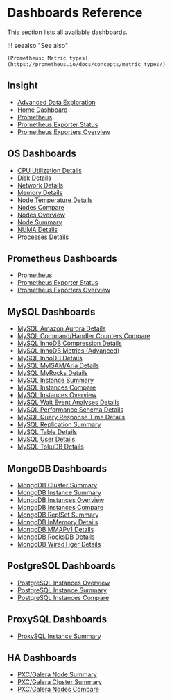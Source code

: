 <div class="section" id="pmm-dashboard-list"></div>

# Dashboards Reference

This section lists all available dashboards.

!!! seealso "See also"

    [Prometheus: Metric types](https://prometheus.io/docs/concepts/metric_types/)

<div class="section" id="pmm-dashboard-insight-list"></div>
<div class="section" id="pmm-dashboard-general-list"></div>

## Insight

* [Advanced Data Exploration](dashboard-advanced-data-exploration.md)
* [Home Dashboard](dashboard-home.md)
* [Prometheus](dashboard-prometheus.md)
* [Prometheus Exporter Status](dashboard-prometheus-exporter-status.md)
* [Prometheus Exporters Overview](dashboard-prometheus-exporters-overview.md)

<div class="section" id="pmm-dashboard-os-list"></div>

## OS Dashboards

* [CPU Utilization Details](dashboard-cpu-utilization-details.md)
* [Disk Details](dashboard-disk-details.md)
* [Network Details](dashboard-network-details.md)
* [Memory Details](dashboard-memory-details.md)
* [Node Temperature Details](dashboard-node-temperature-details.md)
* [Nodes Compare](dashboard-nodes-compare.md)
* [Nodes Overview](dashboard-nodes-overview.md)
* [Node Summary](dashboard-node-summary.md)
* [NUMA Details](dashboard-numa-details.md)
* [Processes Details](dashboard-processes-details.md)

<div class="section" id="pmm-dashboard-prometheus-list"></div>

## Prometheus Dashboards

* [Prometheus](dashboard-prometheus.md)
* [Prometheus Exporter Status](dashboard-prometheus-exporter-status.md)
* [Prometheus Exporters Overview](dashboard-prometheus-exporters-overview.md)

<div class="section" id="pmm-dashboard-mysql-list"></div>

## MySQL Dashboards

* [MySQL Amazon Aurora Details](dashboard-mysql-amazon-aurora-details.md)
* [MySQL Command/Handler Counters Compare](dashboard-mysql-command-handler-counters-compare.md)
* [MySQL InnoDB Compression Details](dashboard-mysql-innodb-compression-details.md)
* [MySQL InnoDB Metrics (Advanced)](dashboard-mysql-innodb-metrics-advanced.md)
* [MySQL InnoDB Details](dashboard-mysql-innodb-details.md)
* [MySQL MyISAM/Aria Details](dashboard-mysql-myisam-aria-details.md)
* [MySQL MyRocks Details](dashboard-mysql-myrocks-details.md)
* [MySQL Instance Summary](dashboard-mysql-instance-summary.md)
* [MySQL Instances Compare](dashboard-mysql-instances-compare.md)
* [MySQL Instances Overview](dashboard-mysql-instances-overview.md)
* [MySQL Wait Event Analyses Details](dashboard-mysql-wait-event-analyses-details.md)
* [MySQL Performance Schema Details](dashboard-mysql-performance-schema-details.md)
* [MySQL Query Response Time Details](dashboard-mysql-query-response-time-details.md)
* [MySQL Replication Summary](dashboard-mysql-replication-summary.md)
* [MySQL Table Details](dashboard-mysql-table-details.md)
* [MySQL User Details](dashboard-mysql-user-details.md)
* [MySQL TokuDB Details](dashboard-mysql-tokudb-details.md)

<div class="section" id="pmm-dashboard-mongodb-list"></div>

## MongoDB Dashboards

* [MongoDB Cluster Summary](dashboard-mongodb-cluster-summary.md)
* [MongoDB Instance Summary](dashboard-mongodb-instance-summary.md)
* [MongoDB Instances Overview](dashboard-mongodb-instances-overview.md)
* [MongoDB Instances Compare](dashboard-mongodb-instances-compare.md)
* [MongoDB ReplSet Summary](dashboard-mongodb-replset-summary.md)
* [MongoDB InMemory Details](dashboard-mongodb-inmemory-details.md)
* [MongoDB MMAPv1 Details](dashboard-mongodb-mmapv1-details.md)
* [MongoDB RocksDB Details](dashboard-mongodb-rocksdb-details.md)
* [MongoDB WiredTiger Details](dashboard-mongodb-wiredtiger-details.md)

<div class="section" id="pmm-dashboard-postgres-list"></div>

## PostgreSQL Dashboards

* [PostgreSQL Instances Overview](dashboard-postgresql-instances-overview.md)
* [PostgreSQL Instance Summary](dashboard-postgresql-instance-summary.md)
* [PostgreSQL Instances Compare](dashboard-postgresql-instances-compare.md)

## ProxySQL Dashboards

* [ProxySQL Instance Summary](dashboard-proxysql-instance-summary.md)

<div class="section" id="pmm-dashboard-ha-list"></div>

## HA Dashboards

* [PXC/Galera Node Summary](dashboard-pxc-galera-node-summary.md)
* [PXC/Galera Cluster Summary](dashboard-pxc-galera-cluster-summary.md)
* [PXC/Galera Nodes Compare](dashboard-pxc-galera-nodes-compare.md)
